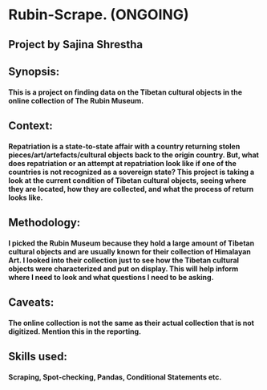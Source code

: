 # Rubin-Scrape. (ONGOING)
## Project by Sajina Shrestha 

##  Synopsis: 
#### This is a project on finding data on the Tibetan cultural objects in the online collection of The Rubin Museum.

## Context: 
#### Repatriation is a state-to-state affair with a country returning stolen pieces/art/artefacts/cultural objects back to the origin country. But, what does repatriation or an attempt at repatriation look like if one of the countries is not recognized as a sovereign state? This project is taking a look at the current condition of Tibetan cultural objects, seeing where they are located, how they are collected, and what the process of return looks like. 

## Methodology:
#### I picked the Rubin Museum because they hold a large amount of Tibetan cultural objects and are usually known for their collection of Himalayan Art. I looked into their collection just to see how the Tibetan cultural objects were characterized and put on display. This will help inform where I need to look and what questions I need to be asking. 

## Caveats:
#### The online collection is not the same as their actual collection that is not digitized. Mention this in the reporting. 

## Skills used: 
#### Scraping, Spot-checking, Pandas, Conditional Statements etc. 